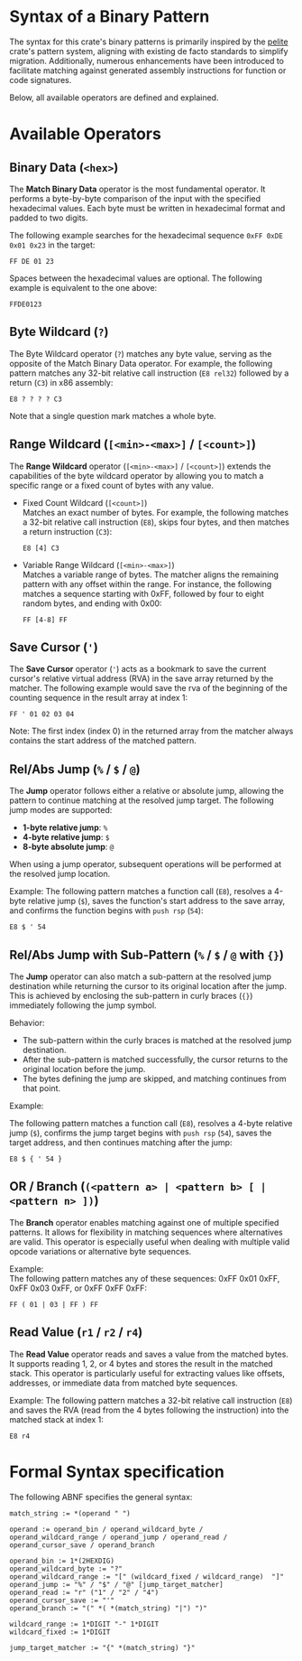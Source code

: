 # Syntax of a Binary Pattern

The syntax for this crate's binary patterns is primarily inspired by the [pelite](https://docs.rs/pelite/latest/pelite/pattern/fn.parse.html) crate's pattern system, aligning with existing de facto standards to simplify migration. Additionally, numerous enhancements have been introduced to facilitate matching against generated assembly instructions for function or code signatures.

Below, all available operators are defined and explained.

# Available Operators

## Binary Data (`<hex>`)

The **Match Binary Data** operator is the most fundamental operator. It performs a byte-by-byte comparison of the input with the specified hexadecimal values. Each byte must be written in hexadecimal format and padded to two digits.

The following example searches for the hexadecimal sequence `0xFF 0xDE 0x01 0x23` in the target:

```pattern
FF DE 01 23
```

Spaces between the hexadecimal values are optional. The following example is equivalent to the one above:

```pattern
FFDE0123
```

## Byte Wildcard (`?`)

The Byte Wildcard operator (`?`) matches any byte value, serving as the opposite of the Match Binary Data operator.
For example, the following pattern matches any 32-bit relative call instruction (`E8 rel32`) followed by a return (`C3`) in x86 assembly:

```pattern
E8 ? ? ? ? C3
```

Note that a single question mark matches a whole byte.

## Range Wildcard (`[<min>-<max>]` / `[<count>]`)

The **Range Wildcard** operator (`[<min>-<max>]` / `[<count>]`) extends the capabilities of the byte wildcard operator by allowing you to match a specific range or a fixed count of bytes with any value.

- Fixed Count Wildcard (`[<count>]`)  
  Matches an exact number of bytes. For example, the following matches a 32-bit relative call instruction (`E8`), skips four bytes, and then matches a return instruction (`C3`):

  ```pattern
  E8 [4] C3
  ```

- Variable Range Wildcard (`[<min>-<max>]`)  
  Matches a variable range of bytes.
  The matcher aligns the remaining pattern with any offset within the range.
  For instance, the following matches a sequence starting with 0xFF, followed by four to eight random bytes, and ending with 0x00:

  ```pattern
  FF [4-8] FF
  ```

## Save Cursor (`'`)

The **Save Cursor** operator (`'`) acts as a bookmark to save the current cursor's relative virtual address (RVA) in the save array returned by the matcher.
The following example would save the rva of the beginning of the counting sequence in the result array at index 1:

```pattern
FF ' 01 02 03 04
```

Note:
The first index (index 0) in the returned array from the matcher always contains the start address of the matched pattern.

## Rel/Abs Jump (`%` / `$` / `@`)

The **Jump** operator follows either a relative or absolute jump, allowing the pattern to continue matching at the resolved jump target. The following jump modes are supported:

- **1-byte relative jump**: `%`
- **4-byte relative jump**: `$`
- **8-byte absolute jump**: `@`

When using a jump operator, subsequent operations will be performed at the resolved jump location.

Example:
The following pattern matches a function call (`E8`), resolves a 4-byte relative jump (`$`), saves the function's start address to the save array, and confirms the function begins with `push rsp` (`54`):

```pattern
E8 $ ' 54
```

## Rel/Abs Jump with Sub-Pattern (`%` / `$` / `@` with `{}`)

The **Jump** operator can also match a sub-pattern at the resolved jump destination while returning the cursor to its original location after the jump. This is achieved by enclosing the sub-pattern in curly braces (`{}`) immediately following the jump symbol.

Behavior:

- The sub-pattern within the curly braces is matched at the resolved jump destination.
- After the sub-pattern is matched successfully, the cursor returns to the original location before the jump.
- The bytes defining the jump are skipped, and matching continues from that point.

Example:

The following pattern matches a function call (`E8`), resolves a 4-byte relative jump (`$`), confirms the jump target begins with `push rsp` (`54`), saves the target address, and then continues matching after the jump:

```pattern
E8 $ { ' 54 }
```

## OR / Branch (`(<pattern a> | <pattern b> [ | <pattern n> ])`)

The **Branch** operator enables matching against one of multiple specified patterns. It allows for flexibility in matching sequences where alternatives are valid. This operator is especially useful when dealing with multiple valid opcode variations or alternative byte sequences.

Example:  
The following pattern matches any of these sequences: 0xFF 0x01 0xFF, 0xFF 0x03 0xFF, or 0xFF 0xFF 0xFF:

```pattern
FF ( 01 | 03 | FF ) FF
```

## Read Value (`r1` / `r2` / `r4`)

The **Read Value** operator reads and saves a value from the matched bytes. It supports reading 1, 2, or 4 bytes and stores the result in the matched stack. This operator is particularly useful for extracting values like offsets, addresses, or immediate data from matched byte sequences.

Example:
The following pattern matches a 32-bit relative call instruction (`E8`) and saves the RVA (read from the 4 bytes following the instruction) into the matched stack at index 1:

```pattern
E8 r4
```

# Formal Syntax specification

The following ABNF specifies the general syntax:

```abnf
match_string := *(operand " ")

operand := operand_bin / operand_wildcard_byte / operand_wildcard_range / operand_jump / operand_read / operand_cursor_save / operand_branch

operand_bin := 1*(2HEXDIG)
operand_wildcard_byte := "?"
operand_wildcard_range := "[" (wildcard_fixed / wildcard_range)  "]"
operand_jump := "%" / "$" / "@" [jump_target_matcher]
operand_read := "r" ("1" / "2" / "4")
operand_cursor_save := "'"
operand_branch := "(" *( *(match_string) "|") ")"

wildcard_range := 1*DIGIT "-" 1*DIGIT
wildcard_fixed := 1*DIGIT

jump_target_matcher := "{" *(match_string) "}"
```
